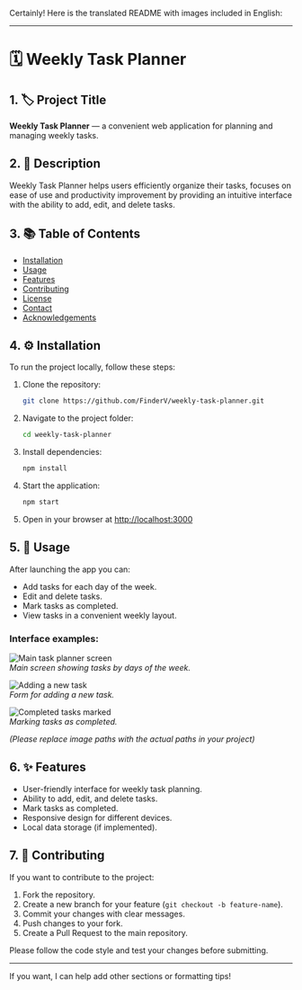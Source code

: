 Certainly! Here is the translated README with images included in English:

---

# 🗓️ Weekly Task Planner

## 1. 🏷️ Project Title  
**Weekly Task Planner** — a convenient web application for planning and managing weekly tasks.

## 2. 📝 Description  
Weekly Task Planner helps users efficiently organize their tasks, focuses on ease of use and productivity improvement by providing an intuitive interface with the ability to add, edit, and delete tasks.

## 3. 📚 Table of Contents  
- [Installation](#4-installation)  
- [Usage](#5-usage)  
- [Features](#6-features)  
- [Contributing](#7-contributing)  
- [License](#license)  
- [Contact](#contact)  
- [Acknowledgements](#acknowledgements)  

## 4. ⚙️ Installation  
To run the project locally, follow these steps:

1. Clone the repository:  
   ```bash
   git clone https://github.com/FinderV/weekly-task-planner.git
   ```
2. Navigate to the project folder:  
   ```bash
   cd weekly-task-planner
   ```
3. Install dependencies:  
   ```bash
   npm install
   ```
4. Start the application:  
   ```bash
   npm start
   ```
5. Open in your browser at [http://localhost:3000](http://localhost:3000)

## 5. 🚀 Usage  
After launching the app you can:

- Add tasks for each day of the week.  
- Edit and delete tasks.  
- Mark tasks as completed.  
- View tasks in a convenient weekly layout.

### Interface examples:

![Main task planner screen](./assets/screenshot-main.png)  
*Main screen showing tasks by days of the week.*

![Adding a new task](./assets/screenshot-add-task.png)  
*Form for adding a new task.*

![Completed tasks marked](./assets/screenshot-completed-tasks.png)  
*Marking tasks as completed.*

*(Please replace image paths with the actual paths in your project)*

## 6. ✨ Features  
- User-friendly interface for weekly task planning.  
- Ability to add, edit, and delete tasks.  
- Mark tasks as completed.  
- Responsive design for different devices.  
- Local data storage (if implemented).

## 7. 🤝 Contributing  
If you want to contribute to the project:

1. Fork the repository.  
2. Create a new branch for your feature (`git checkout -b feature-name`).  
3. Commit your changes with clear messages.  
4. Push changes to your fork.  
5. Create a Pull Request to the main repository.

Please follow the code style and test your changes before submitting.

---

If you want, I can help add other sections or formatting tips!
